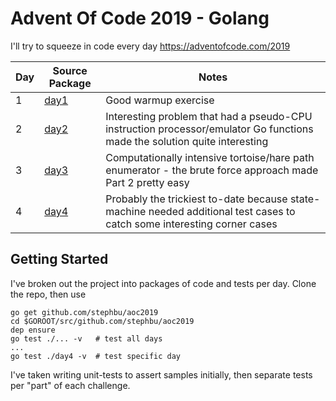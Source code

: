 # Advent Of Code 2019 - Golang
I'll try to squeeze in code every day
https://adventofcode.com/2019

| Day    | Source Package                       | Notes |
|--------|--------------------------------------|-------|
| 1  | <a href="./day1/">day1</a>     |Good warmup exercise           |
| 2  | <a href="./day2/">day2</a>     |Interesting problem that had a pseudo-CPU instruction processor/emulator Go functions made the solution quite interesting|
| 3  | <a href="./day3/">day3</a>     |Computationally intensive tortoise/hare path enumerator - the brute force approach made Part 2 pretty easy|
| 4  | <a href="./day4/">day4</a>     |Probably the trickiest to-date because state-machine needed additional test cases to catch some interesting corner cases|

## Getting Started
I've broken out the project into packages of code and tests per day.  Clone the repo, then use 

```
go get github.com/stephbu/aoc2019
cd $GOROOT/src/github.com/stephbu/aoc2019
dep ensure       
go test ./... -v   # test all days
...
go test ./day4 -v  # test specific day
``` 

I've taken writing unit-tests to assert samples initially, then separate tests per "part" of each challenge.